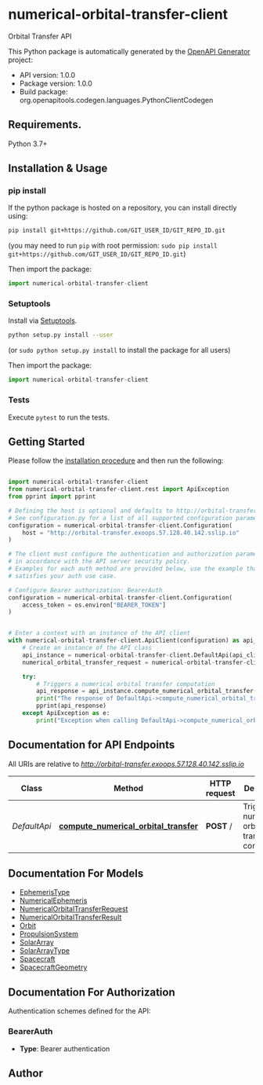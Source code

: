 # numerical-orbital-transfer-client
Orbital Transfer API

This Python package is automatically generated by the [OpenAPI Generator](https://openapi-generator.tech) project:

- API version: 1.0.0
- Package version: 1.0.0
- Build package: org.openapitools.codegen.languages.PythonClientCodegen

## Requirements.

Python 3.7+

## Installation & Usage
### pip install

If the python package is hosted on a repository, you can install directly using:

```sh
pip install git+https://github.com/GIT_USER_ID/GIT_REPO_ID.git
```
(you may need to run `pip` with root permission: `sudo pip install git+https://github.com/GIT_USER_ID/GIT_REPO_ID.git`)

Then import the package:
```python
import numerical-orbital-transfer-client
```

### Setuptools

Install via [Setuptools](http://pypi.python.org/pypi/setuptools).

```sh
python setup.py install --user
```
(or `sudo python setup.py install` to install the package for all users)

Then import the package:
```python
import numerical-orbital-transfer-client
```

### Tests

Execute `pytest` to run the tests.

## Getting Started

Please follow the [installation procedure](#installation--usage) and then run the following:

```python

import numerical-orbital-transfer-client
from numerical-orbital-transfer-client.rest import ApiException
from pprint import pprint

# Defining the host is optional and defaults to http://orbital-transfer.exoops.57.128.40.142.sslip.io
# See configuration.py for a list of all supported configuration parameters.
configuration = numerical-orbital-transfer-client.Configuration(
    host = "http://orbital-transfer.exoops.57.128.40.142.sslip.io"
)

# The client must configure the authentication and authorization parameters
# in accordance with the API server security policy.
# Examples for each auth method are provided below, use the example that
# satisfies your auth use case.

# Configure Bearer authorization: BearerAuth
configuration = numerical-orbital-transfer-client.Configuration(
    access_token = os.environ["BEARER_TOKEN"]
)


# Enter a context with an instance of the API client
with numerical-orbital-transfer-client.ApiClient(configuration) as api_client:
    # Create an instance of the API class
    api_instance = numerical-orbital-transfer-client.DefaultApi(api_client)
    numerical_orbital_transfer_request = numerical-orbital-transfer-client.NumericalOrbitalTransferRequest() # NumericalOrbitalTransferRequest |  (optional)

    try:
        # Triggers a numerical orbital transfer computation
        api_response = api_instance.compute_numerical_orbital_transfer(numerical_orbital_transfer_request=numerical_orbital_transfer_request)
        print("The response of DefaultApi->compute_numerical_orbital_transfer:\n")
        pprint(api_response)
    except ApiException as e:
        print("Exception when calling DefaultApi->compute_numerical_orbital_transfer: %s\n" % e)

```

## Documentation for API Endpoints

All URIs are relative to *http://orbital-transfer.exoops.57.128.40.142.sslip.io*

Class | Method | HTTP request | Description
------------ | ------------- | ------------- | -------------
*DefaultApi* | [**compute_numerical_orbital_transfer**](docs/DefaultApi.md#compute_numerical_orbital_transfer) | **POST** / | Triggers a numerical orbital transfer computation


## Documentation For Models

 - [EphemerisType](docs/EphemerisType.md)
 - [NumericalEphemeris](docs/NumericalEphemeris.md)
 - [NumericalOrbitalTransferRequest](docs/NumericalOrbitalTransferRequest.md)
 - [NumericalOrbitalTransferResult](docs/NumericalOrbitalTransferResult.md)
 - [Orbit](docs/Orbit.md)
 - [PropulsionSystem](docs/PropulsionSystem.md)
 - [SolarArray](docs/SolarArray.md)
 - [SolarArrayType](docs/SolarArrayType.md)
 - [Spacecraft](docs/Spacecraft.md)
 - [SpacecraftGeometry](docs/SpacecraftGeometry.md)


<a id="documentation-for-authorization"></a>
## Documentation For Authorization


Authentication schemes defined for the API:
<a id="BearerAuth"></a>
### BearerAuth

- **Type**: Bearer authentication


## Author




